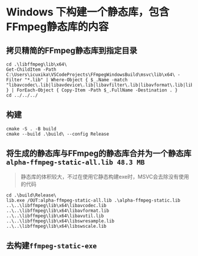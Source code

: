 # Windows 下构建一个静态库，包含FFmpeg静态库的内容

## 拷贝精简的FFmpeg静态库到指定目录
```
cd .\libffmpeg\lib\x64\
Get-ChildItem -Path C:\Users\icuxika\VSCodeProjects\FFmpegWindowsBuild\msvc\lib\x64\ -Filter "*.lib" | Where-Object { $_.Name -match "libavcodec\.lib|libavdevice\.lib|libavfilter\.lib|libavformat\.lib|libavutil\.lib|libpostproc\.lib|libswresample\.lib|libswscale\.lib" } | ForEach-Object { Copy-Item -Path $_.FullName -Destination . }
cd ../../../
```

## 构建
```
cmake -S . -B build
cmake --build .\build\ --config Release
```

## 将生成的静态库与FFmpeg的静态库合并为一个静态库`alpha-ffmpeg-static-all.lib 48.3 MB`
> 静态库的体积较大，不过在使用它静态构建exe时，MSVC会去除没有使用的代码
```
cd .\build\Release\
lib.exe /OUT:alpha-ffmpeg-static-all.lib .\alpha-ffmpeg-static.lib ..\..\libffmpeg\lib\x64\libavcodec.lib ..\..\libffmpeg\lib\x64\libavformat.lib ..\..\libffmpeg\lib\x64\libavutil.lib ..\..\libffmpeg\lib\x64\libswresample.lib ..\..\libffmpeg\lib\x64\libswscale.lib
```

## 去构建`ffmpeg-static-exe`